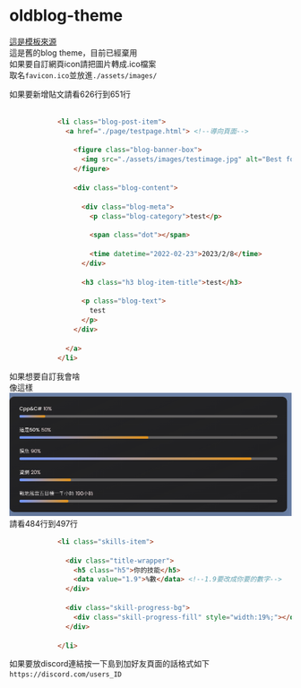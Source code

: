 # oldblog-theme  
[這是模板來源](https://github.com/codewithsadee/vcard-personal-portfolio)  
這是舊的blog theme，目前已經棄用  
如果要自訂網頁icon請把圖片轉成.ico檔案  
取名```favicon.ico```並放進```./assets/images/```

如果要新增貼文請看626行到651行
```html

            <li class="blog-post-item">
              <a href="./page/testpage.html"> <!--導向頁面-->

                <figure class="blog-banner-box">
                  <img src="./assets/images/testimage.jpg" alt="Best fonts every designer" loading="lazy">
                </figure>

                <div class="blog-content">

                  <div class="blog-meta">
                    <p class="blog-category">test</p>

                    <span class="dot"></span>

                    <time datetime="2022-02-23">2023/2/8</time>
                  </div>

                  <h3 class="h3 blog-item-title">test</h3>

                  <p class="blog-text">
                    test
                  </p>
                </div>

              </a>
            </li>

```

如果想要自訂我會啥  
像這樣  
![](https://github.com/jiaqian1130/oldblog-theme/blob/main/assets/images/%E6%88%91%E6%9C%83%E5%95%A5.png)  
請看484行到497行  

```html
            <li class="skills-item">

              <div class="title-wrapper">
                <h5 class="h5">你的技能</h5>
                <data value="1.9">%數</data> <!--1.9要改成你要的數字-->
              </div>

              <div class="skill-progress-bg">
                <div class="skill-progress-fill" style="width:19%;"></div> <!--這邊的19%要改成你要的-->
              </div>

            </li>
```
如果要放discord連結按一下島到加好友頁面的話格式如下  
```https://discord.com/users_ID```
